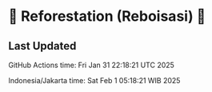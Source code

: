 
# 🌳 Reforestation (Reboisasi) 🌲

## Last Updated

GitHub Actions time: Fri Jan 31 22:18:21 UTC 2025

Indonesia/Jakarta time: Sat Feb  1 05:18:21 WIB 2025
